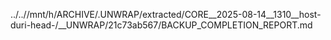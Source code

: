 ../..//mnt/h/ARCHIVE/.UNWRAP/extracted/CORE__2025-08-14__1310__host-duri-head-/__UNWRAP/21c73ab567/BACKUP_COMPLETION_REPORT.md